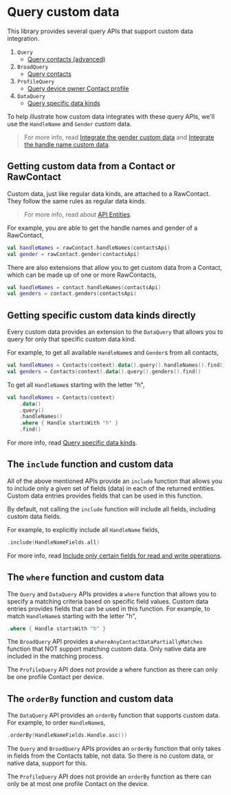 # Query custom data

This library provides several query APIs that support custom data integration.

1. `Query`
    - [Query contacts (advanced)](/docs/basics/query-contacts-advanced.md)
2. `BroadQuery`
    - [Query contacts](/docs/basics/query-contacts.md)
3. `ProfileQuery`
    - [Query device owner Contact profile](/docs/profile/query-profile.md)
4. `DataQuery`
    - [Query specific data kinds](/docs/data/query-data-sets.md)

To help illustrate how custom data integrates with these query APIs, we'll use the `HandleName`
and `Gender` custom data.

> For more info, read [Integrate the gender custom data](/docs/customdata/integrate-gender-custom-data.md)
> and [Integrate the handle name custom data](/docs/customdata/integrate-handlename-custom-data.md).

## Getting custom data from a Contact or RawContact

Custom data, just like regular data kinds, are attached to a RawContact. They follow the same rules
as regular data kinds. 

> For more info, read about [API Entities](/docs/entities/about-api-entities.md).

For example, you are able to get the handle names and gender of a RawContact,

```kotlin
val handleNames = rawContact.handleNames(contactsApi)
val gender = rawContact.gender(contactsApi)
```

There are also extensions that allow you to get custom data from a Contact, which can be made up of 
one or more RawContacts,

```kotlin
val handleNames = contact.handleNames(contactsApi)
val genders = contact.genders(contactsApi)
```

## Getting specific custom data kinds directly

Every custom data provides an extension to the `DataQuery` that allows you to query for only that
specific custom data kind.

For example, to get all available `HandleName`s and `Gender`s from all contacts,

```kotlin
val handleNames = Contacts(context).data().query().handleNames().find()
val genders = Contacts(context).data().query().genders().find()
```

To get all `HandleName`s starting with the letter "h",

```kotlin
val handleNames = Contacts(context)
    .data()
    .query()
    .handleNames()
    .where { Handle startsWith "h" }
    .find()
```

For more info, read [Query specific data kinds](/docs/data/query-data-sets.md).

## The `include` function and custom data

All of the above mentioned APIs provide an `include` function that allows you to include only a 
given set of fields (data) in each of the returned entities. Custom data entries provides fields 
that can be used in this function. 

By default, not calling the `include` function will include all fields, including custom data fields. 

For example, to explicitly include all `HandleName` fields, 

```kotlin
.include(HandleNameFields.all)
```

For more info, read [Include only certain fields for read and write operations](/docs/entities/include-only-desired-data.md).

## The `where` function and custom data

The `Query` and `DataQuery` APIs provides a `where` function that allows you to specify a matching
criteria based on specific field values. Custom data entries provides fields that can be used in 
this function. For example, to match `HandleName`s starting with the letter "h",

```kotlin
.where { Handle startsWith "h" }
```

The `BroadQuery` API provides a `whereAnyContactDataPartiallyMatches` function that NOT support
matching custom data. Only native data are included in the matching process.

The `ProfileQuery` API does not provide a where function as there can only be one profile Contact
per device. 

## The `orderBy` function and custom data

The `DataQuery` API provides an `orderBy` function that supports custom data. For example, to order
`HandleName`s,

```kotlin
.orderBy(HandleNameFields.Handle.asc())
```

The `Query` and `BroadQuery` APIs provides an `orderBy` function that only takes in fields from
the Contacts table, not data. So there is no custom data, or native data, support for this.

The `ProfileQuery` API does not provide an `orderBy` function as there can only be at most one 
profile Contact on the device.